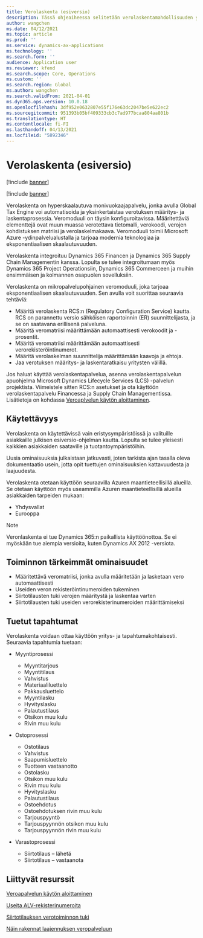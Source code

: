 ```yaml
---
title: Verolaskenta (esiversio)
description: Tässä ohjeaiheessa selitetään verolaskentamahdollisuuden yleinen laajuus ja ominaisuudet.
author: wangchen
ms.date: 04/12/2021
ms.topic: article
ms.prod: ''
ms.service: dynamics-ax-applications
ms.technology: ''
ms.search.form: ''
audience: Application user
ms.reviewer: kfend
ms.search.scope: Core, Operations
ms.custom: ''
ms.search.region: Global
ms.author: wangchen
ms.search.validFrom: 2021-04-01
ms.dyn365.ops.version: 10.0.18
ms.openlocfilehash: 3df952e0632807e55f176e63dc2047be5e622ec2
ms.sourcegitcommit: 951393b05bf409333cb3c7ad977bcaa804aa801b
ms.translationtype: HT
ms.contentlocale: fi-FI
ms.lasthandoff: 04/13/2021
ms.locfileid: "5892346"
---
```

# <a name="tax-calculation-preview"></a>Verolaskenta (esiversio)

[!include [banner](../includes/banner.md)]

[!include [banner](../includes/preview-banner.md)]

Verolaskenta on hyperskaalautuva monivuokaajapalvelu, jonka avulla Global Tax Engine voi automatisoida ja yksinkertaistaa verotuksen määritys- ja laskentaprosessia. Veromoduuli on täysin konfiguroitavissa. Määritettäviä elementtejä ovat muun muassa verotettava tietomalli, verokoodi, verojen kohdistuksen matriisi ja verolaskelmakaava. Veromoduuli toimii Microsoft Azure -ydinpalvelualustalla ja tarjoaa modernia teknologiaa ja eksponentiaalisen skaalautuvuuden.

Verolaskenta integroituu Dynamics 365 Financen ja Dynamics 365 Supply Chain Managementin kanssa. Lopulta se tulee integroitumaan myös Dynamics 365 Project Operationsiin, Dynamics 365 Commerceen ja muihin ensimmäisen ja kolmannen osapuolen sovelluksiin.

Verolaskenta on mikropalvelupohjainen veromoduuli, joka tarjoaa eksponentiaalisen skaalautuvuuden. Sen avulla voit suorittaa seuraavia tehtäviä:

- Määritä verolaskenta RCS:n (Regulatory Configuration Service) kautta. RCS on parannettu versio sähköisen raportoinnin (ER) suunnittelijasta, ja se on saatavana erillisenä palveluna.
- Määritä veromatriisi määrittämään automaattisesti verokoodit ja -prosentit.
- Määritä veromatriisi määrittämään automaattisesti verorekisteröintinumerot.
- Määritä verolaskelman suunnittelija määrittämään kaavoja ja ehtoja.
- Jaa verotuksen määritys- ja laskentaratkaisu yritysten välillä.

Jos haluat käyttää verolaskentapalvelua, asenna verolaskentapalvelun apuohjelma Microsoft Dynamics Lifecycle Services (LCS) -palvelun projektista. Viimeistele sitten RCS:n asetukset ja ota käyttöön verolaskentapalvelu Financessa ja Supply Chain Managementissa. Lisätietoja on kohdassa [Veroaplvelun käytön aloittaminen](./global-get-started-with-tax-calculation-service.md).

## <a name="availability"></a>Käytettävyys

Verolaskenta on käytettävissä vain eristysympäristöissä ja valituille asiakkaille julkisen esiversio-ohjelman kautta. Lopulta se tulee yleisesti kaikkien asiakkaiden saataville ja tuotantoympäristöihin.

Uusia ominaisuuksia julkaistaan jatkuvasti, joten tarkista ajan tasalla oleva dokumentaatio usein, jotta opit tuettujen ominaisuuksien kattavuudesta ja laajuudesta.

Verolaskenta otetaan käyttöön seuraavilla Azuren maantieteellisillä alueilla. Se otetaan käyttöön myös useammilla Azuren maantieteellisillä alueilla asiakkaiden tarpeiden mukaan:

- Yhdysvallat
- Eurooppa

> [!NOTE]
> Veronlaskenta ei tue Dynamics 365:n paikallista käyttöönottoa. Se ei myöskään tue aiempia versioita, kuten Dynamics AX 2012 -versiota.

## <a name="feature-highlights"></a>Toiminnon tärkeimmät ominaisuudet

- Määritettävä veromatriisi, jonka avulla määritetään ja lasketaan vero automaattisesti
- Useiden veron rekisteröintinumeroiden tukeminen
- Siirtotilausten tuki verojen määritystä ja laskentaa varten
- Siirtotilausten tuki useiden verorekisterinumeroiden määrittämiseksi

## <a name="supported-transactions"></a>Tuetut tapahtumat

Verolaskenta voidaan ottaa käyttöön yritys- ja tapahtumakohtaisesti. Seuraavia tapahtumia tuetaan:

- Myyntiprosessi

    - Myyntitarjous
    - Myyntitilaus
    - Vahvistus
    - Materiaaliluettelo
    - Pakkausluettelo
    - Myyntilasku
    - Hyvityslasku
    - Palautustilaus
    - Otsikon muu kulu
    - Rivin muu kulu

- Ostoprosessi

    - Ostotilaus
    - Vahvistus
    - Saapumisluettelo
    - Tuotteen vastaanotto
    - Ostolasku
    - Otsikon muu kulu
    - Rivin muu kulu
    - Hyvityslasku
    - Palautustilaus
    - Ostoehdotus
    - Ostoehdotuksen rivin muu kulu
    - Tarjouspyyntö
    - Tarjouspyynnön otsikon muu kulu
    - Tarjouspyynnön rivin muu kulu

- Varastoprosessi

    - Siirtotilaus – lähetä
    - Siirtotilaus – vastaanota

## <a name="related-resources"></a>Liittyvät resurssit

[Veroapalvelun käytön aloittaminen](./global-get-started-with-tax-calculation-service.md)

[Useita ALV-rekisterinumeroita](./emea-multiple-vat-registration-numbers.md)

[Siirtotilauksen verotoiminnon tuki](./tasks/tax-feature-support-for-transfer-order.md)

[Näin rakennat laajennuksen veropalveluun](./tax-service-add-data-fields-tax-integration-by-extension.md)